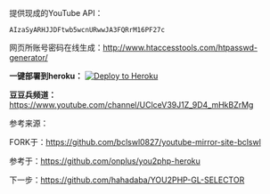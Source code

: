 
提供现成的YouTube API：
```
AIzaSyARHJJDFtwb5wcnURwwJA3FQRrM16PF27c
```

网页所账号密码在线生成：http://www.htaccesstools.com/htpasswd-generator/   


**一键部署到heroku：**  [![Deploy to Heroku](https://www.herokucdn.com/deploy/button.png)](https://heroku.com/deploy)


**豆豆兵频道：**  https://www.youtube.com/channel/UClceV39J1Z_9D4_mHkBZrMg


参考来源：

FORK于：https://github.com/bclswl0827/youtube-mirror-site-bclswl

参考于：https://github.com/onplus/you2php-heroku

下一步：https://github.com/hahadaba/YOU2PHP-GL-SELECTOR


